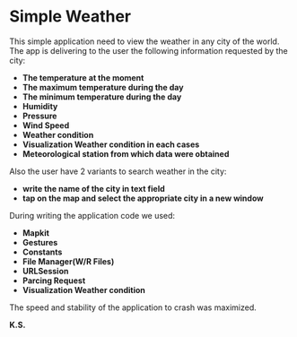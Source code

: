 # Simple Weather

This simple application need to view the weather in any city of the world. 
The app is delivering to the user the following information requested by the city:

* **The temperature at the moment**
* **The maximum temperature during the day**
* **The minimum temperature during the day**
* **Humidity**
* **Pressure**
* **Wind Speed**
* **Weather condition**
* **Visualization Weather condition in each cases**
* **Meteorological station from which data were obtained**

Also the user have 2 variants to search weather in the city:
* **write the name of the city in text field**
* **tap on the map and select the appropriate city in a new window**

During writing the application code we used:
* **Mapkit**
* **Gestures**
* **Constants**
* **File Manager(W/R Files)**
* **URLSession**
* **Parcing Request**
* **Visualization Weather condition**

The speed and stability of the application to crash was maximized.

**K.S.**